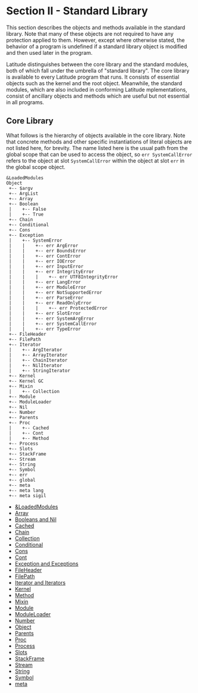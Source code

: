 
# Section II - Standard Library

This section describes the objects and methods available in the
standard library. Note that many of these objects are not required to
have any protection applied to them. However, except where otherwise
stated, the behavior of a program is undefined if a standard library
object is modified and then used later in the program.

Latitude distinguishes between the core library and the standard
modules, both of which fall under the umbrella of "standard
library". The core library is available to every Latitude program that
runs. It consists of essential objects such as the kernel and the root
object. Meanwhile, the standard modules, which are also included in
conforming Latitude mplementations, consist of ancillary objects and
methods which are useful but not essential in all programs.

## Core Library

What follows is the hierarchy of objects available in the core
library. Note that concrete methods and other specific instantiations
of literal objects are not listed here, for brevity. The name listed
here is the usual path from the global scope that can be used to
access the object, so `err SystemCallError` refers to the object at
slot `SystemCallError` within the object at slot `err` in the global
scope object.

    &LoadedModules
    Object
     +-- $argv
     +-- ArgList
     +-- Array
     +-- Boolean
     |    +-- False
     |    +-- True
     +-- Chain
     +-- Conditional
     +-- Cons
     +-- Exception
     |    +-- SystemError
     |    |    +-- err ArgError
     |    |    +-- err BoundsError
     |    |    +-- err ContError
     |    |    +-- err IOError
     |    |    +-- err InputError
     |    |    +-- err IntegrityError
     |    |    |    +-- err UTF8IntegrityError
     |    |    +-- err LangError
     |    |    +-- err ModuleError
     |    |    +-- err NotSupportedError
     |    |    +-- err ParseError
     |    |    +-- err ReadOnlyError
     |    |    |    +-- err ProtectedError
     |    |    +-- err SlotError
     |    |    +-- err SystemArgError
     |    |    +-- err SystemCallError
     |    |    +-- err TypeError
     +-- FileHeader
     +-- FilePath
     +-- Iterator
     |    +-- ArgIterator
     |    +-- ArrayIterator
     |    +-- ChainIterator
     |    +-- NilIterator
     |    +-- StringIterator
     +-- Kernel
     +-- Kernel GC
     +-- Mixin
     |    +-- Collection
     +-- Module
     +-- ModuleLoader
     +-- Nil
     +-- Number
     +-- Parents
     +-- Proc
     |    +-- Cached
     |    +-- Cont
     |    +-- Method
     +-- Process
     +-- Slots
     +-- StackFrame
     +-- Stream
     +-- String
     +-- Symbol
     +-- err
     +-- global
     +-- meta
     +-- meta lang
     +-- meta sigil

 * [&LoadedModules](loadedmodules.md)
 * [Array](array.md)
 * [Booleans and Nil](boolnil.md)
 * [Cached](cached.md)
 * [Chain](chain.md)
 * [Collection](collection.md)
 * [Conditional](conditional.md)
 * [Cons](cons.md)
 * [Cont](cont.md)
 * [Exception and Exceptions](exception.md)
 * [FileHeader](fileheader.md)
 * [FilePath](filepath.md)
 * [Iterator and Iterators](iterator.md)
 * [Kernel](kernel.md)
 * [Method](method.md)
 * [Mixin](mixin.md)
 * [Module](module.md)
 * [ModuleLoader](moduleloader.md)
 * [Number](number.md)
 * [Object](object.md)
 * [Parents](parents.md)
 * [Proc](proc.md)
 * [Process](process.md)
 * [Slots](slots.md)
 * [StackFrame](stackframe.md)
 * [Stream](stream.md)
 * [String](string.md)
 * [Symbol](symbol.md)
 * [meta](meta.md)
